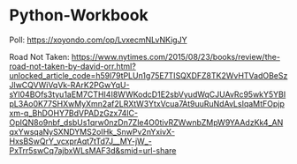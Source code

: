 # Python-Workbook
Poll: https://xoyondo.com/op/LvxecmNLvNKigJY

Road Not Taken: https://www.nytimes.com/2015/08/23/books/review/the-road-not-taken-by-david-orr.html?unlocked_article_code=h59l79tPLUn1g75E7TISQXDFZ8TK2WvHTVadOBeSzJlwCQVWiVqVk-RArK2PGwYqU-sYl04BOfs3tyu1aEM7CTHI4I8WWKodcD1E2sbVyudWqCJUAvRc95wkY5YBIpL3Ao0K77SHXwMyXmn2af2LRXtW3YtxVcua7At9uuRuNdAvLsIqaMtFOpjpxm-q_BhDOHY7BdVPADzGzx74lC-OpIQN8o9nbf_dsbUs1qrw0nzDn7Zle4O0tivRZWwnbZMpW9YAAdzKk4_ANqxYwsqaNySXNDYMS2oIHk_SnwPv2nYxivX-HxsBSwQrY_vcxprAqt7tTd7J__MY-jW_-PxTrr5swCq7ajbxWLsMAF3d&smid=url-share
